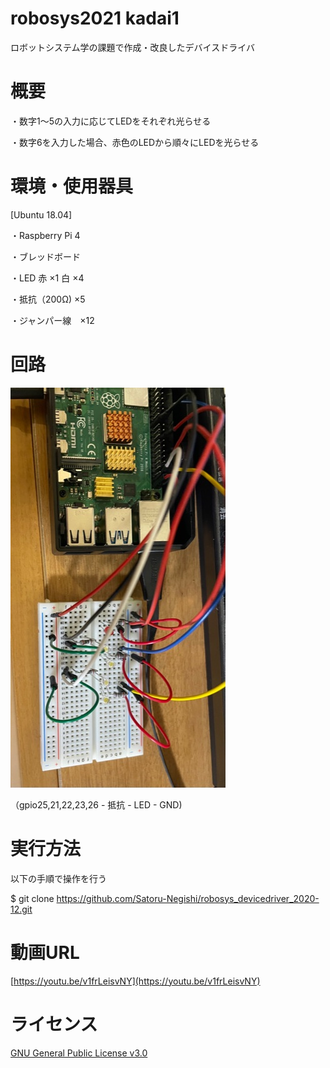 # robosys2021 kadai1
ロボットシステム学の課題で作成・改良したデバイスドライバ
# 概要
・数字1～5の入力に応じてLEDをそれぞれ光らせる

・数字6を入力した場合、赤色のLEDから順々にLEDを光らせる
# 環境・使用器具
[Ubuntu 18.04]

・Raspberry Pi 4 

・ブレッドボード

・LED 赤 ×1  白 ×4

・抵抗（200Ω) ×5

・ジャンパー線　×12
# 回路
![画像名](https://github.com/Takuto1063/robosys2021/blob/main/%E3%83%AD%E3%83%9C%E3%82%B7%E3%82%B9%E8%AA%B2%E9%A1%8C1.jpg)

（gpio25,21,22,23,26 - 抵抗 - LED - GND) 
# 実行方法
以下の手順で操作を行う

$ git clone https://github.com/Satoru-Negishi/robosys_devicedriver_2020-12.git


# 動画URL
[https://youtu.be/v1frLeisvNY](https://youtu.be/v1frLeisvNY)
# ライセンス
[GNU General Public License v3.0](https://github.com/Takuto1063/robosys2021/blob/main/COPYING)
